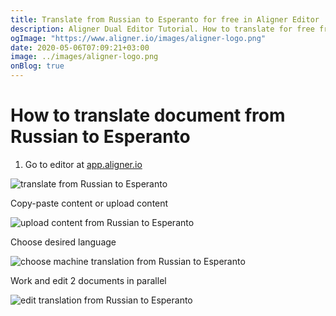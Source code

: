 ```yaml
---
title: Translate from Russian to Esperanto for free in Aligner Editor
description: Aligner Dual Editor Tutorial. How to translate for free from Russian to Esperanto. Aligner is multilingual document management platform. 
ogImage: "https://www.aligner.io/images/aligner-logo.png"
date: 2020-05-06T07:09:21+03:00
image: ../images/aligner-logo.png
onBlog: true
---
```


# How to translate document from Russian to Esperanto

1. Go to editor at [app.aligner.io](https://app.aligner.io "Aligner App web page")

![translate from Russian to Esperanto](../aligner-blank-editor.png "translate from Russian to Esperanto")

Copy-paste content or upload content

![upload content from Russian to Esperanto](../aligner-uploaded-document.png "upload content from Russian to Esperanto")

Choose desired language

![choose machine translation from Russian to Esperanto](../aligner-language-dropdown.png "choose machine translation from Russian to Esperanto")

Work and edit 2 documents in parallel

![edit translation from Russian to Esperanto](../aligner-double-sitded-editor.png "edit translation from Russian to Esperanto")

